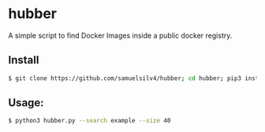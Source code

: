 # hubber

A simple script to find Docker Images inside a public docker registry.

## Install
```bash
$ git clone https://github.com/samuelsilv4/hubber; cd hubber; pip3 install -r requirements.txt
```

## Usage:
```bash
$ python3 hubber.py --search example --size 40
```
